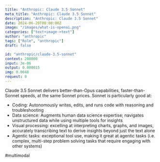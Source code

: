```yaml
---
title: "Anthropic: Claude 3.5 Sonnet"
meta_title: "Anthropic: Claude 3.5 Sonnet"
description: "Anthropic: Claude 3.5 Sonnet"
date: 2024-06-20T00:00:00Z
image: "/images/what-is-openai.png"
categories: ["text+image->text"]
author: "anthropic"
tags: ["Role", "anthropic"]
draft: false

id: "anthropic/claude-3.5-sonnet"
context: 200000
input: 3e-06
output: 0.000015
img: 0.0048
request: 0
---
```


Claude 3.5 Sonnet delivers better-than-Opus capabilities, faster-than-Sonnet speeds, at the same Sonnet prices. Sonnet is particularly good at:

- Coding: Autonomously writes, edits, and runs code with reasoning and troubleshooting
- Data science: Augments human data science expertise; navigates unstructured data while using multiple tools for insights
- Visual processing: excelling at interpreting charts, graphs, and images, accurately transcribing text to derive insights beyond just the text alone
- Agentic tasks: exceptional tool use, making it great at agentic tasks (i.e. complex, multi-step problem solving tasks that require engaging with other systems)

#multimodal

